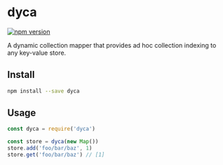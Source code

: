 # dyca
[![npm version](https://img.shields.io/npm/v/dyca.svg)](https://npmjs.org/package/dyca)

A dynamic collection mapper that provides ad hoc collection indexing to any key-value store.

## Install

```sh
npm install --save dyca
```

## Usage

```js
const dyca = require('dyca')

const store = dyca(new Map())
store.add('foo/bar/baz', 1)
store.get('foo/bar/baz') // [1]
```

